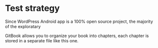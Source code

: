 # Test strategy

Since WordPress Android app is a 100% open source project, the majority of the exploratary 





GitBook allows you to organize your book into chapters, each chapter is stored in a separate file like this one.

